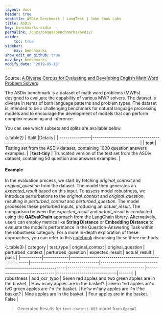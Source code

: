 ```yaml
---
layout: docs
header: true
seotitle: ASDiv Benchmark | LangTest | John Snow Labs
title: ASDiv
key: benchmarks-asdiv
permalink: /docs/pages/benchmarks/asdiv/
aside:
    toc: true
sidebar:
    nav: benchmarks
show_edit_on_github: true
nav_key: benchmarks
modify_date: "2019-05-16"
---
```

Source: [A Diverse Corpus for Evaluating and Developing English Math Word Problem Solvers](https://arxiv.org/abs/2106.15772)

The ASDiv benchmark is a dataset of math word problems (MWPs) designed to evaluate the capability of various MWP solvers. The dataset is diverse in terms of both language patterns and problem types. The dataset is intended to be a challenging benchmark for natural language processing models and to encourage the development of models that can perform complex reasoning and inference.

You can see which subsets and splits are available below.

{:.table2}
| Split           |Details                                                                                                |
| ----------------|------------------------------------------------------------------------------------------------------ |
| **test**       | Testing set from the ASDiv dataset, containing 1000 question answers examples.                         |
| **test-tiny**  | Truncated version of the test set from the ASDiv dataset, containing 50 question and answers examples. |

#### Example

In the evaluation process, we start by fetching *original_context* and *original_question* from the dataset. The model then generates an *expected_result* based on this input. To assess model robustness, we introduce perturbations to the *original_context* and *original_question*, resulting in *perturbed_context* and *perturbed_question*. The model processes these perturbed inputs, producing an *actual_result*. The comparison between the *expected_result* and *actual_result* is conducted using the **QAEvalChain** approach from the LangChain library. Alternatively, users can employ metrics like **String Distance** or **Embedding Distance** to evaluate the model's performance in the Question-Answering Task within the robustness category. For a more in-depth exploration of these approaches, you can refer to this [notebook](https://colab.research.google.com/github/JohnSnowLabs/langtest/blob/main/demo/tutorials/misc/Evaluation_Metrics.ipynb) discussing these three methods.

{:.table3}
| category   | test_type    | original_context                                         | original_question                  | perturbed_context                                           | perturbed_question                     | expected_result                | actual_result                  | pass   |
|-----------|-------------|---------------------------------------------------------|-----------------------------------|------------------------------------------------------------|---------------------------------------|-------------------------------|-------------------------------|-------|
| robustness | add_ocr_typo | Seven red apples and two green apples are in the basket. | How many apples are in the basket? | zeien r^ed apples an^d tvO grcen apples are i^n t^e basket. | ho^w m^any apples are i^n t^he basket? | Nine apples are in the basket. | Four apples are in the basket. | False  |


> Generated Results for `text-davinci-003` model from `OpenAI`
